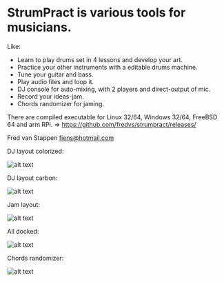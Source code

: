 # StrumPract is various tools for musicians.

Like:

-   Learn to play drums set in 4 lessons and develop your art.
-   Practice your other instruments with a editable drums machine.
-   Tune your guitar and bass.
-   Play audio files and loop it.
-   DJ console for auto-mixing, with 2 players and direct-output of mic.
-   Record your ideas-jam.
-   Chords randomizer for jaming.

There are compiled executable for Linux 32/64, Windows 32/64, FreeBSD 64
and arm RPi. =\> https://github.com/fredvs/strumpract/releases/

Fred van Stappen fiens@hotmail.com

DJ layout colorized:

![alt text](https://user-images.githubusercontent.com/3421249/88124912-78e20000-cbce-11ea-8d54-70b984398d63.png)

DJ layout carbon:

![alt text](https://user-images.githubusercontent.com/3421249/68096426-ec14dc00-feb0-11e9-9b47-2de27b890753.png)

Jam layout:

![alt text](https://user-images.githubusercontent.com/3421249/68096427-f040f980-feb0-11e9-9025-1e4316a8d4a1.png)

All docked:

![alt text](https://user-images.githubusercontent.com/3421249/68096431-f505ad80-feb0-11e9-8c90-2a33827911b9.png)

Chords randomizer:

![alt text](https://user-images.githubusercontent.com/3421249/88121171-37008c00-cbc5-11ea-98b2-a527fa1240a4.png)


